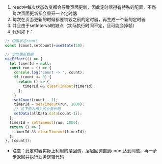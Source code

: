 1. react中每次状态改变都会导致页面更新，因此定时器得有特殊的配置，不然每次页面更新都会重开一个定时器
1. 每次在页面更新的时候都要销毁之前的定时器，再生成一个新的定时器
1. 并且由于setInterval的缺点（实际执行时间不定，且可能会掉帧）
1. 代码如下：
```jsx
// 设置状态count
const [count,setCount]=useState(10);

// 定时更新数据
useEffect(() => {
  let timerId = null;
  const run = () => {
    console.log("count -> ", count);
    if (count <= 0) {
      return () => {
        timerId && clearTimeout(timerId);
      };
    }
    setCount(count - 1);
    timerId = setTimeout(run, 1000);
    // 这下面为相关的业务代码
    setData(allData.data[count-1]);
  };
  timerId = setTimeout(run, 1000);
  return () => {
    timerId && clearTimeout(timerId);
  };
}, [count]);
```

- 注意：此定时器实际上利用的是回调，层层回调直到count达到阈值，再一步步返回并执行业务逻辑代码
